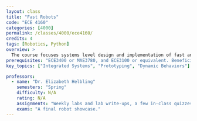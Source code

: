 ```yaml
---
layout: class
title: "Fast Robots"
code: "ECE 4160"
categories: [4000]
permalink: /classes/4000/ece4160/
credits: 4
tags: [Robotics, Python]
overview: >
  The course focuses systems level design and implementation of fast and dynamic autonomous robots. Students will be able to design a fast autonomous car, explore dynamic behaviors, acting forces, sensors, and reactive control on an embedded processor, as well as some partial off-board computation. The course focuses on deriving design specifications from abstract problem descriptions and gaining familiarity with rapid prototyping techniques, system debugging, system evaluation, and online dissemination of work.
prerequisites: "ECE3400 or MAE3780, and ECE3100 or equivalent. Beneficial: ECE3140, MAE4180/CS3758/ECE4180, MAE4810, and CS4750/ECE4770/MAE4760."
key_topics: ["Integrated Systems", "Prototyping", "Dynamic Behaviors"]

professors:
  - name: "Dr. Elizabeth Helbling"
    semesters: "Spring"
    difficulty: N/A
    rating: N/A
    assignments: "Weekly labs and lab write-ups, a few in-class quizzes to ensure participation."
    exams: "A final robot showcase."
---
```

